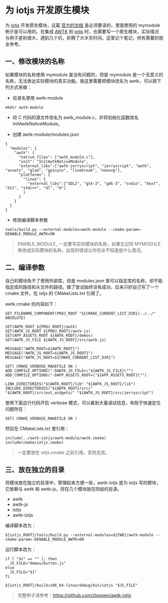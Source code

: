 # 为 iotjs 开发原生模块

为 [iotjs](https://github.com/pando-project/iotjs) 开发原生模块，这篇 [官方的文档](https://github.com/pando-project/iotjs/wiki/Writing-New-Module) 是必须要读的，里面使用的 mymodule 例子是可以用的。在集成 [AWTK]() 到 [iotjs](https://github.com/pando-project/iotjs) 时，也需要写一个原生模块，实际情况与例子差别很大，遇到几个坑，折腾了大半天时间。这里记个笔记，供有需要的朋友参考。

## 一、修改模块的名称

如果模块的名称使用 mymodule 是没有问题的，但是 mymodule 是一个无意义的名称，无法表达实际模块的真实功能。我这里需要把模块改名为 awtk，可以按下列方式来做：

* 目录名使用 awtk-module

```
mkdir awtk-module
```

* 将 C 代码的源文件改名为 awtk_module.c，并将初始化函数改名 InitAwtkNativeModule。

* 创建 awtk-module/modules.json

```
{
  "modules": {
    "awtk": {
      "native_files": ["awtk_module.c"],
      "init": "InitAwtkNativeModule",
      "external_libs":["awtk-jerryscript", "jerryscript", "awtk", "assets", "glad", "gpinyin", "linebreak", "nanovg"], 
      "platforms": {
        "linux": {
          "external_libs":["SDL2", "gtk-3", "gdk-3", "sndio", "Xext", "X11", "stdc++", "dl", "m"]
        }   
      }   
    }
  }
}
```

* 修改编译脚本参数

```
tools/build.py --external-modules=awtk-module --cmake-param=-DENABLE_MODULE_AWTK=ON
```

> ENABLE\_MODULE\_ 一定要写实际模块的名称，如果忘记将 MYMODULE 修改成实际模块的名称，出现的错误让你完全不知道是什么情况。

## 二、编译参数

自己的模块免不了使用外部库，但是 modules.json 里可以指定库的名称，却不能指定库的路径和头文件的路径。做了尝试始终没有成功，后来只好自己写了一个 cmake 文件，在 iotjs 的 CMakeLists.txt 引用了。

awtk.cmake 的内容如下：

```
GET_FILENAME_COMPONENT(PROJ_ROOT "${CMAKE_CURRENT_LIST_DIR}/../../" ABSOLUTE)

SET(AWTK_ROOT ${PROJ_ROOT}/awtk)
SET(AWTK_JS_ROOT ${PROJ_ROOT}/awtk-js)
SET(APP_ASSETS_ROOT ${AWTK_ROOT}/demos)
SET(AWTK_JS_FILE ${AWTK_JS_ROOT}/src/awtk.js)

MESSAGE("AWTK_ROOT=${AWTK_ROOT}")
MESSAGE("AWTK_JS_ROOT=${AWTK_JS_ROOT}")
MESSAGE("AWTK_JS_ROOT=${CMAKE_CURRENT_LIST_DIR}")

SET( CMAKE_VERBOSE_MAKEFILE ON )
ADD_COMPILE_OPTIONS("-DAWTK_JS_FILE=\"${AWTK_JS_FILE}\"")
ADD_COMPILE_OPTIONS("-DAPP_ASSETS_ROOT=\"${APP_ASSETS_ROOT}\"")

LINK_DIRECTORIES("${AWTK_ROOT}/lib" "${AWTK_JS_ROOT}/lib")
INCLUDE_DIRECTORIES("${AWTK_ROOT}/src/" "${AWTK_ROOT}/src/ext_widgets/" "${AWTK_JS_ROOT}/src/jerryscript")
```

使用下面这行代码开启 verbose 模式，可以看到大量调试信息，有助于快速定位问题所在：

```
SET( CMAKE_VERBOSE_MAKEFILE ON )
```

然后在 CMakeLists.txt 里引用：

```
include(../awtk-iotjs/awtk-module/awtk.cmake)
include(cmake/iotjs.cmake)
```

> 一定要放在 iotjs.cmake 之前引用，否则无效。

## 三、放在独立的目录

将模块放在独立的目录中，管理起来方便一些，awtk-iotjs 是为 iotjs 写的模块，它依赖与 awtk 和 awtk-js，将在几个模块放在同级的目录。

* awtk
* awtk-js
* iotjs
* awtk-iotjs

编译脚本改为：

```
${iotjs_ROOT}/tools/build.py --external-modules=${CWD}/awtk-module --cmake-param=-DENABLE_MODULE_AWTK=ON
```

运行脚本改为：

```
if [ "$1" == "" ]; then
  JS_FILE="demos/button.js"
else
  JS_FILE="$1"
fi

${iotjs_ROOT}/build/x86_64-linux/debug/bin/iotjs "$JS_FILE"
```

> 完整例子请参考：https://github.com/zlgopen/awtk-iotjs
